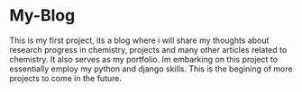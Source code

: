 # My-Blog
This is my first project, its a blog where i will share my thoughts about research progress in chemistry, projects and many other articles related to chemistry. It also serves as my portfolio. Im embarking on this project to essentially employ my python and django skills. This is the begining of more projects to come in the future.
